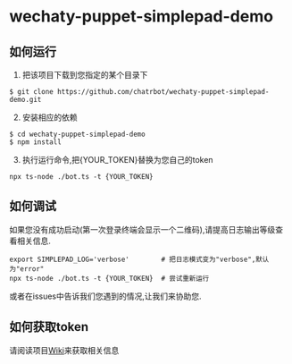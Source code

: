 # wechaty-puppet-simplepad-demo
## 如何运行
1. 把该项目下载到您指定的某个目录下  
```shell
$ git clone https://github.com/chatrbot/wechaty-puppet-simplepad-demo.git
```
2. 安装相应的依赖  
```shell
$ cd wechaty-puppet-simplepad-demo
$ npm install
```
3. 执行运行命令,把{YOUR_TOKEN}替换为您自己的token
```shell
npx ts-node ./bot.ts -t {YOUR_TOKEN}
```
## 如何调试  
如果您没有成功启动(第一次登录终端会显示一个二维码),请提高日志输出等级查看相关信息.  
```shell
export SIMPLEPAD_LOG='verbose'        # 把日志模式变为"verbose",默认为"error"
npx ts-node ./bot.ts -t {YOUR_TOKEN}  # 尝试重新运行

```
或者在issues中告诉我们您遇到的情况,让我们来协助您.  

## 如何获取token
请阅读项目[Wiki](https://github.com/chatrbot/wechaty-puppet-simplepad/wiki/%E8%8E%B7%E5%BE%97%E4%B8%80%E4%B8%AA%E5%B1%9E%E4%BA%8E%E8%87%AA%E5%B7%B1%E7%9A%84Token)来获取相关信息
